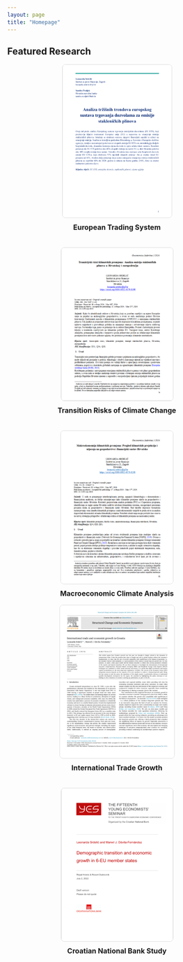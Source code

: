 ```yaml
---
layout: page
title: "Homepage"
---
```


## **Featured Research**

<div style="display: flex; justify-content: center; flex-wrap: wrap; gap: 20px;">
  <div style="flex: 1 1 400px; text-align: center;">
    <a href="https://hrcak.srce.hr/file/465846" target="_blank">
      <img src="assets/eu_ets.png" alt="Research 1" style="max-width: 100%; max-height: 450px; object-fit: contain; border: 1px solid #ddd; border-radius: 8px;">
    </a>
    <p style="margin-top: 8px; font-size: 16px; font-weight: bold;">European Trading System</p>
  </div>

  <div style="flex: 1 1 400px; text-align: center;">
    <a href="https://morepress.unizd.hr/journals/index.php/oeconomicajadertina/article/view/4433" target="_blank">
      <img src="assets/tranz.png" alt="Research 2" style="max-width: 100%; max-height: 450px; object-fit: contain; border: 1px solid #ddd; border-radius: 8px;">
    </a>
    <p style="margin-top: 8px; font-size: 16px; font-weight: bold;">Transition Risks of Climate Change</p>
  </div>

  <div style="flex: 1 1 400px; text-align: center;">
    <a href="https://morepress.unizd.hr/journals/index.php/oeconomicajadertina/article/view/4434" target="_blank">
      <img src="assets/makro.png" alt="Research 3" style="max-width: 100%; max-height: 450px; object-fit: contain; border: 1px solid #ddd; border-radius: 8px;">
    </a>
    <p style="margin-top: 8px; font-size: 16px; font-weight: bold;">Macroeconomic Climate Analysis</p>
  </div>
</div>

<div style="display: flex; justify-content: center; flex-wrap: wrap; gap: 20px;">
  <div style="flex: 1 1 400px; text-align: center;">
    <a href="https://pdf.sciencedirectassets.com/..." target="_blank">
      <img src="assets/sced.png" alt="Research 4" style="max-width: 100%; max-height: 450px; object-fit: contain; border: 1px solid #ddd; border-radius: 8px;">
    </a>
    <p style="margin-top: 8px; font-size: 16px; font-weight: bold;">International Trade Growth</p>
  </div>

  <div style="flex: 1 1 400px; text-align: center;">
    <a href="https://www.hnb.hr/documents/20182/4135487/srdelic-davila-fernandez.pdf" target="_blank">
      <img src="assets/demo.png" alt="Research 5" style="max-width: 100%; max-height: 450px; object-fit: contain; border: 1px solid #ddd; border-radius: 8px;">
    </a>
    <p style="margin-top: 8px; font-size: 16px; font-weight: bold;">Croatian National Bank Study</p>
  </div>
</div>
